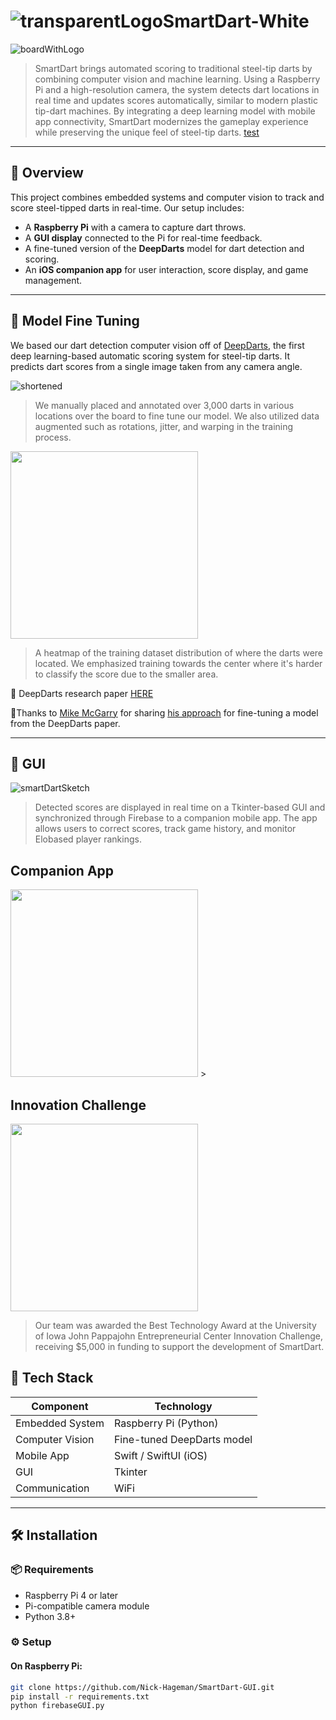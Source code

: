 # ![transparentLogoSmartDart-White](https://github.com/user-attachments/assets/45f24b3b-3012-4d5a-9095-dfa60ff5bd01)

![boardWithLogo](https://github.com/user-attachments/assets/caed2095-f7e9-4fd6-9cfc-02acd6904624)

> SmartDart brings automated scoring to traditional steel-tip darts by combining computer vision and machine learning. Using a
Raspberry Pi and a high-resolution camera, the system detects dart locations in real time and updates scores automatically, similar to
modern plastic tip-dart machines. By integrating a deep learning model with mobile app connectivity, SmartDart modernizes the
gameplay experience while preserving the unique feel of steel-tip darts.
[test](test)
---

## 🎯 Overview

This project combines embedded systems and computer vision to track and score steel-tipped darts in real-time. Our setup includes:

- A **Raspberry Pi** with a camera to capture dart throws.
- A **GUI display** connected to the Pi for real-time feedback.
- A fine-tuned version of the **DeepDarts** model for dart detection and scoring.
- An **iOS companion app** for user interaction, score display, and game management.

---
## 🔨 Model Fine Tuning

We based our dart detection computer vision off of [DeepDarts](https://arxiv.org/abs/2105.09880), the first deep learning-based automatic scoring system for steel-tip darts. It predicts dart scores from a single image taken from any camera angle.


![shortened](https://github.com/user-attachments/assets/0e79066a-056f-4ae3-8850-f6e9d3ec1573)

> We manually placed and annotated over 3,000 darts in various locations over the board to fine tune our model. We also utilized data augmented such as rotations, jitter, and warping in the training process.


<img src="https://github.com/user-attachments/assets/725ff100-5b95-48b4-8f1c-4276f4d1f79b" width="300"/>

> A heatmap of the training dataset distribution of where the darts were located. We emphasized training towards the center where it's harder to classify the score due to the smaller area.

📝 DeepDarts research paper [HERE](https://arxiv.org/pdf/2105.09880)

🙌Thanks to [Mike McGarry](https://www.linkedin.com/in/mikejmcgarry/) for sharing [his approach](https://www.linkedin.com/pulse/applying-artificial-intelligence-automatically-score-darts-mcgarry/) for fine-tuning a model from the DeepDarts paper.


---
## 🥧 GUI
![smartDartSketch](https://github.com/user-attachments/assets/21260dee-2d5d-4307-99dd-1a02d5b15349)

> Detected scores are displayed in real time
on a Tkinter-based GUI and synchronized
through Firebase to a companion mobile app. The app allows users to correct
scores, track game history, and monitor Elobased player rankings.

## Companion App
<img src="https://github.com/user-attachments/assets/7ad03714-be3e-47b7-9ec0-3bdc05802d8c" width="300"/>
> 


## Innovation Challenge
<img src="https://github.com/user-attachments/assets/b0a1b8f0-e9ad-49ac-a94a-4a11d3a100a1" width="300"/>

> Our team was awarded the Best Technology Award at the University of Iowa John Pappajohn Entrepreneurial Center Innovation Challenge, receiving $5,000 in funding to support the development of SmartDart.

## 🧠 Tech Stack

| Component         | Technology                 |
|------------------|----------------------------|
| Embedded System  | Raspberry Pi (Python)      |
| Computer Vision  | Fine-tuned DeepDarts model |
| Mobile App       | Swift / SwiftUI (iOS)      |
| GUI              | Tkinter |
| Communication    | WiFi |

---

## 🛠️ Installation

### 📦 Requirements

- Raspberry Pi 4 or later
- Pi-compatible camera module
- Python 3.8+

### ⚙️ Setup

#### On Raspberry Pi:

```bash
git clone https://github.com/Nick-Hageman/SmartDart-GUI.git
pip install -r requirements.txt
python firebaseGUI.py
